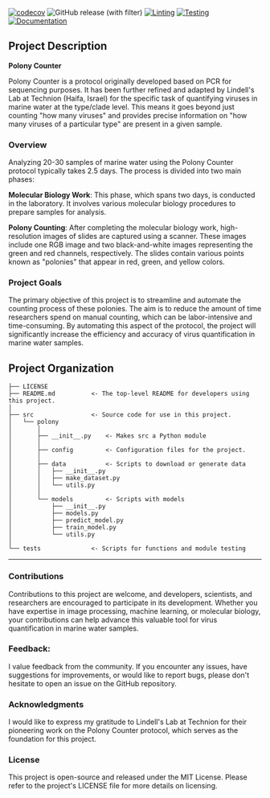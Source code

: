 [![codecov](https://codecov.io/gh/kirill-push/polony-counting/graph/badge.svg?token=3XYNQ0GYTB)](https://codecov.io/gh/kirill-push/polony-counting)
![GitHub release (with filter)](https://img.shields.io/github/v/release/kirill-push/polony-counting?sort=semver&color=brightgreen)
[![Linting](https://github.com/kirill-push/polony-counting/actions/workflows/lint.yml/badge.svg?branch=main)](https://github.com/kirill-push/polony-counting/actions/workflows/lint.yml)
[![Testing](https://github.com/kirill-push/polony-counting/actions/workflows/test.yml/badge.svg?branch=main)](https://github.com/kirill-push/polony-counting/actions/workflows/test.yml)
[![Documentation](https://github.com/kirill-push/polony-counting/actions/workflows/pages.yml/badge.svg)](https://github.com/kirill-push/polony-counting/actions/workflows/pages.yml)

## Project Description
**Polony Counter**

Polony Counter is a protocol originally developed based on PCR for sequencing purposes. It has been further refined and adapted by Lindell's Lab at Technion (Haifa, Israel) for the specific task of quantifying viruses in marine water at the type/clade level. This means it goes beyond just counting "how many viruses" and provides precise information on "how many viruses of a particular type" are present in a given sample.

### Overview

Analyzing 20-30 samples of marine water using the Polony Counter protocol typically takes 2.5 days. The process is divided into two main phases:

**Molecular Biology Work**: This phase, which spans two days, is conducted in the laboratory. It involves various molecular biology procedures to prepare samples for analysis.

**Polony Counting**: After completing the molecular biology work, high-resolution images of slides are captured using a scanner. These images include one RGB image and two black-and-white images representing the green and red channels, respectively. The slides contain various points known as "polonies" that appear in red, green, and yellow colors.

### Project Goals

The primary objective of this project is to streamline and automate the counting process of these polonies. The aim is to reduce the amount of time researchers spend on manual counting, which can be labor-intensive and time-consuming. By automating this aspect of the protocol, the project will significantly increase the efficiency and accuracy of virus quantification in marine water samples.

## Project Organization

    ├── LICENSE
    ├── README.md          <- The top-level README for developers using this project.
    │
    ├── src                <- Source code for use in this project.
    │   └── polony
    │       │
    │       ├── __init__.py    <- Makes src a Python module
    │       │
    │       ├── config         <- Configuration files for the project.
    │       │
    │       ├── data           <- Scripts to download or generate data
    │       │   ├── __init__.py 
    │       │   ├── make_dataset.py
    │       │   └── utils.py
    │       │
    │       └── models         <- Scripts with models
    │           ├── __init__.py 
    │           ├── models.py
    │           ├── predict_model.py
    │           ├── train_model.py
    │           └── utils.py
    │
    └── tests              <- Scripts for functions and module testing

--------

<!-- ## Getting Started:-->

### Contributions

Contributions to this project are welcome, and developers, scientists, and researchers are encouraged to participate in its development. Whether you have expertise in image processing, machine learning, or molecular biology, your contributions can help advance this valuable tool for virus quantification in marine water samples.


### Feedback:

I value feedback from the community. If you encounter any issues, have suggestions for improvements, or would like to report bugs, please don't hesitate to open an issue on the GitHub repository.

### Acknowledgments

I would like to express my gratitude to Lindell's Lab at Technion for their pioneering work on the Polony Counter protocol, which serves as the foundation for this project.

### License

This project is open-source and released under the MIT License. Please refer to the project's LICENSE file for more details on licensing.
<!-- 
### About the Project

This project is a labor of love and a volunteer effort by me. I have a deep passion for advancing science and simplifying the work of researchers in the field. As a result, I have dedicated my time and expertise to develop and maintain the Polony Counter project with no financial compensation.

**Key Points:**

- 🌟 Voluntary Contribution: This project is developed on a voluntary basis, driven by a commitment to contribute to the scientific community.

- 💪 Sole Developer: I am the sole developer of this project, working tirelessly to make it accessible and useful for researchers worldwide.

- 🆓 No Cost: The Polony Counter project is completely free and open-source, with no charges for its usage. -->


